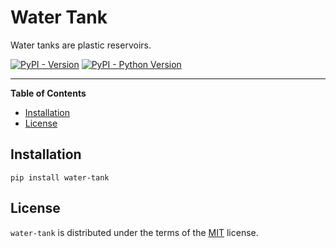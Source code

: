 # Water Tank

Water tanks are plastic reservoirs.

[![PyPI - Version](https://img.shields.io/pypi/v/water-tank.svg)](https://pypi.org/project/water-tank)
[![PyPI - Python Version](https://img.shields.io/pypi/pyversions/water-tank.svg)](https://pypi.org/project/water-tank)

-----

**Table of Contents**

- [Installation](#installation)
- [License](#license)

## Installation

```console
pip install water-tank
```

## License

`water-tank` is distributed under the terms of the [MIT](https://spdx.org/licenses/MIT.html) license.

